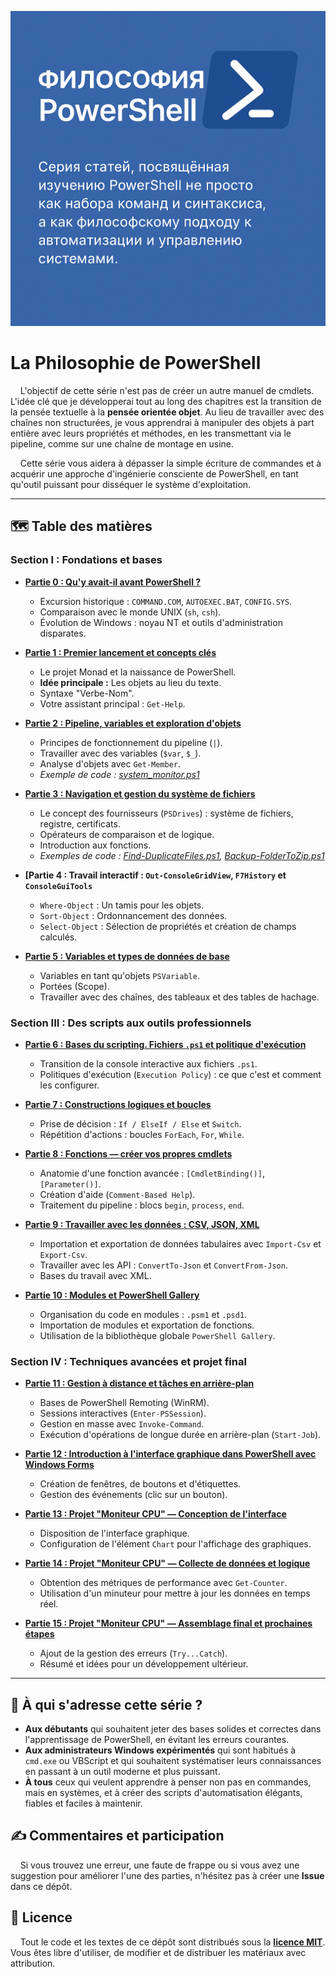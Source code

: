 ![1](assets/cover.png)
# La Philosophie de PowerShell

&nbsp;&nbsp;&nbsp;&nbsp;L'objectif de cette série n'est pas de créer un autre manuel de cmdlets. 
L'idée clé que je développerai tout au long des chapitres est la transition de la pensée textuelle à la **pensée orientée objet**. 
Au lieu de travailler avec des chaînes non structurées, je vous apprendrai à manipuler des objets à part entière avec leurs propriétés et méthodes, 
en les transmettant via le pipeline, comme sur une chaîne de montage en usine.


&nbsp;&nbsp;&nbsp;&nbsp;Cette série vous aidera à dépasser la simple écriture de commandes et à acquérir une approche d'ingénierie consciente de PowerShell,
en tant qu'outil puissant pour disséquer le système d'exploitation.

---

## 🗺️ Table des matières

### **Section I : Fondations et bases**

*   **[Partie 0 : Qu'y avait-il avant PowerShell ?](./01.md)**
    *   Excursion historique : `COMMAND.COM`, `AUTOEXEC.BAT`, `CONFIG.SYS`.
    *   Comparaison avec le monde UNIX (`sh`, `csh`).
    *   Évolution de Windows : noyau NT et outils d'administration disparates.

*   **[Partie 1 : Premier lancement et concepts clés](./01.md)**
    *   Le projet Monad et la naissance de PowerShell.
    *   **Idée principale :** Les objets au lieu du texte.
    *   Syntaxe "Verbe-Nom".
    *   Votre assistant principal : `Get-Help`.

*   **[Partie 2 : Pipeline, variables et exploration d'objets](./02.md)**
    *   Principes de fonctionnement du pipeline (`|`).
    *   Travailler avec des variables (`$var`, `$_`).
    *   Analyse d'objets avec `Get-Member`.
    *   *Exemple de code : [system_monitor.ps1](./code/02/system_monitor.ps1)*


*   **[Partie 3 : Navigation et gestion du système de fichiers](./03.md)**
    *   Le concept des fournisseurs (`PSDrives`) : système de fichiers, registre, certificats.
    *   Opérateurs de comparaison et de logique.
    *   Introduction aux fonctions.
    *   *Exemples de code : [Find-DuplicateFiles.ps1](./code/03/Find-DuplicateFiles.ps1), [Backup-FolderToZip.ps1](./code/03/Backup-FolderToZip.ps1)*

*   **[Partie 4 : Travail interactif : `Out-ConsoleGridView`, `F7History` et `ConsoleGuiTools`**






    *   `Where-Object` : Un tamis pour les objets.
    *   `Sort-Object` : Ordonnancement des données.
    *   `Select-Object` : Sélection de propriétés et création de champs calculés.

*   **[Partie 5 : Variables et types de données de base](./05.md)**
    *   Variables en tant qu'objets `PSVariable`.
    *   Portées (Scope).
    *   Travailler avec des chaînes, des tableaux et des tables de hachage.

### **Section III : Des scripts aux outils professionnels**

*   **[Partie 6 : Bases du scripting. Fichiers `.ps1` et politique d'exécution](./06.md)**
    *   Transition de la console interactive aux fichiers `.ps1`.
    *   Politiques d'exécution (`Execution Policy`) : ce que c'est et comment les configurer.

*   **[Partie 7 : Constructions logiques et boucles](./07.md)**
    *   Prise de décision : `If / ElseIf / Else` et `Switch`.
    *   Répétition d'actions : boucles `ForEach`, `For`, `While`.

*   **[Partie 8 : Fonctions — créer vos propres cmdlets](./08.md)**
    *   Anatomie d'une fonction avancée : `[CmdletBinding()]`, `[Parameter()]`.
    *   Création d'aide (`Comment-Based Help`).
    *   Traitement du pipeline : blocs `begin`, `process`, `end`.

*   **[Partie 9 : Travailler avec les données : CSV, JSON, XML](./09.md)**
    *   Importation et exportation de données tabulaires avec `Import-Csv` et `Export-Csv`.
    *   Travailler avec les API : `ConvertTo-Json` et `ConvertFrom-Json`.
    *   Bases du travail avec XML.

*   **[Partie 10 : Modules et PowerShell Gallery](./10.md)**
    *   Organisation du code en modules : `.psm1` et `.psd1`.
    *   Importation de modules et exportation de fonctions.
    *   Utilisation de la bibliothèque globale `PowerShell Gallery`.

### **Section IV : Techniques avancées et projet final**

*   **[Partie 11 : Gestion à distance et tâches en arrière-plan](./11.md)**
    *   Bases de PowerShell Remoting (WinRM).
    *   Sessions interactives (`Enter-PSSession`).
    *   Gestion en masse avec `Invoke-Command`.
    *   Exécution d'opérations de longue durée en arrière-plan (`Start-Job`).

*   **[Partie 12 : Introduction à l'interface graphique dans PowerShell avec Windows Forms](./12.md)**
    *   Création de fenêtres, de boutons et d'étiquettes.
    *   Gestion des événements (clic sur un bouton).

*   **[Partie 13 : Projet "Moniteur CPU" — Conception de l'interface](./13.md)**
    *   Disposition de l'interface graphique.
    *   Configuration de l'élément `Chart` pour l'affichage des graphiques.

*   **[Partie 14 : Projet "Moniteur CPU" — Collecte de données et logique](./14.md)**
    *   Obtention des métriques de performance avec `Get-Counter`.
    *   Utilisation d'un minuteur pour mettre à jour les données en temps réel.

*   **[Partie 15 : Projet "Moniteur CPU" — Assemblage final et prochaines étapes](./15.md)**
    *   Ajout de la gestion des erreurs (`Try...Catch`).
    *   Résumé et idées pour un développement ultérieur.

---

## 🎯 À qui s'adresse cette série ?

*   **Aux débutants** qui souhaitent jeter des bases solides et correctes dans l'apprentissage de PowerShell, en évitant les erreurs courantes.
*   **Aux administrateurs Windows expérimentés** qui sont habitués à `cmd.exe` ou VBScript et qui souhaitent systématiser leurs connaissances en passant à un outil moderne et plus puissant.
*   **À tous** ceux qui veulent apprendre à penser non pas en commandes, mais en systèmes, et à créer des scripts d'automatisation élégants, fiables et faciles à maintenir.

## ✍️ Commentaires et participation

&nbsp;&nbsp;&nbsp;&nbsp;Si vous trouvez une erreur, une faute de frappe ou si vous avez une suggestion pour améliorer l'une des parties, n'hésitez pas à créer une **Issue** dans ce dépôt.

## 📜 Licence

&nbsp;&nbsp;&nbsp;&nbsp;Tout le code et les textes de ce dépôt sont distribués sous la **[licence MIT](./LICENSE)**. Vous êtes libre d'utiliser, de modifier et de distribuer les matériaux avec attribution.
